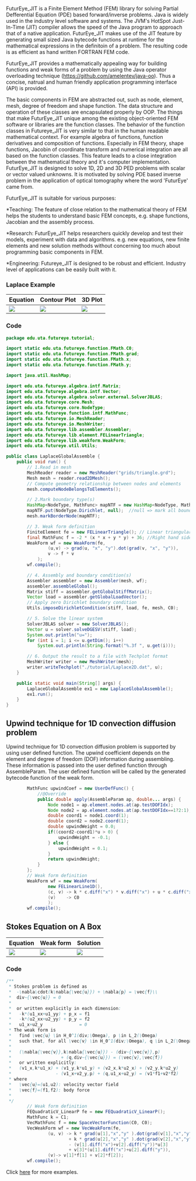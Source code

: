 FuturEye_JIT is a Finite Element Method (FEM) library for solving Partial Defferential Equation (PDE) based forward/inverse problems. Java is widely used in the industry level software and systems. The JVM's HotSpot Just-In-Time (JIT) compiler allows the speed of the Java program to approach that of a native application. FuturEye_JIT makes use of the JIT feature by generating small sized Java bytecode functions at runtime for the mathematical expressions in the definitoin of a problem. The resulting code is as efficient as hand written FORTRAN FEM code.

FuturEye_JIT provides a mathematically appealing way for building functions and weak forms of a problem by using the Java operator overloading technique (https://github.com/amelentev/java-oo). Thus a concise, natrual and human friendly application programming interface (API) is provided. 

The basic components in FEM are abstracted out, such as node, element, mesh, degree of freedom and shape function. The data structure and operation of these classes are encapsulated properly by OOP. The things that make FuturEye_JIT unique among the existing object-oriented FEM software or libraries are the function classes. The behavior of the function classes in Futureye_JIT is very similar to that in the human readable mathematical context. For example algebra of functions, function derivatives and composition of functions. Especially in FEM theory, shape functions, Jacobin of coordinate transform and numerical integration are all based on the function classes. This feature leads to a close integration between the mathematical theory and it's computer implementation. FuturEye_JIT is designed to solve 1D, 2D and 3D PED problems with scalar or vector valued unknowns. It is motivated by solving PDE based inverse problem in the application of optical tomography where the word 'FuturEye' came from.

FuturEye_JIT is suitable for various purposes:

*Teaching: The feature of close relation to the mathematical theory of FEM helps the students to understand basic FEM concepts, e.g. shape functions, Jacobian and the assembly process.

*Research: FuturEye_JIT helps researchers quickly develop and test their models, experiment with data and algorithms. e.g. new equations, new finite elements and new solution methods without concerning too much about programming basic components in FEM.

*Engineering: Futureye_JIT is designed to be robust and efficient. Industry level of applications can be easily built with it. 

### Laplace Example ###

|Equation| Contour Plot | 3D Plot |
| --- | --- | --- |
| <img src='https://lh6.googleusercontent.com/_Cil2MFH7iLM/TN19jeWDEdI/AAAAAAAAABg/WI64bT_jUAY/s800/FutureEyeFirstTest2.png.jpg' />| <img src='https://lh5.googleusercontent.com/_Cil2MFH7iLM/TN19jH3fdUI/AAAAAAAAABc/bjKllifWW0g/s288/FutureEyeFirstTest.png.jpg' /> | <img src='https://lh3.googleusercontent.com/_Cil2MFH7iLM/TN19j0Dy4pI/AAAAAAAAABk/OTdlyX_Paio/s288/FutureEyeFirstTest3D.png.jpg' /> |

### Code ###

```java
package edu.uta.futureye.tutorial;

import static edu.uta.futureye.function.FMath.C0;
import static edu.uta.futureye.function.FMath.grad;
import static edu.uta.futureye.function.FMath.x;
import static edu.uta.futureye.function.FMath.y;

import java.util.HashMap;

import edu.uta.futureye.algebra.intf.Matrix;
import edu.uta.futureye.algebra.intf.Vector;
import edu.uta.futureye.algebra.solver.external.SolverJBLAS;
import edu.uta.futureye.core.Mesh;
import edu.uta.futureye.core.NodeType;
import edu.uta.futureye.function.intf.MathFunc;
import edu.uta.futureye.io.MeshReader;
import edu.uta.futureye.io.MeshWriter;
import edu.uta.futureye.lib.assembler.Assembler;
import edu.uta.futureye.lib.element.FELinearTriangle;
import edu.uta.futureye.lib.weakform.WeakForm;
import edu.uta.futureye.util.Utils;

public class LaplaceGlobalAssemble {
	public void run() {
		// 1.Read in mesh
		MeshReader reader = new MeshReader("grids/triangle.grd");
		Mesh mesh = reader.read2DMesh();
		// Compute geometry relationship between nodes and elements
		mesh.computeNodeBelongsToElements();

		// 2.Mark boundary type(s)
		HashMap<NodeType, MathFunc> mapNTF = new HashMap<NodeType, MathFunc>();
		mapNTF.put(NodeType.Dirichlet, null);  //null => mark all boundary nodes
		mesh.markBorderNode(mapNTF);

		// 3. Weak form definition
		FiniteElement fe = new FELinearTriangle(); // Linear triangular finite element
		final MathFunc f = -2 * (x * x + y * y) + 36; //Right hand side (RHS)
		WeakForm wf = new WeakForm(fe,
				(u,v) -> grad(u, "x", "y").dot(grad(v, "x", "y")), 
				v -> f * v
			);
		wf.compile();

		// 4. Assembly and boundary condition(s)
		Assembler assembler = new Assembler(mesh, wf);
		assembler.assembleGlobal();
		Matrix stiff = assembler.getGlobalStiffMatrix();
		Vector load = assembler.getGlobalLoadVector();
		// Apply zero Dirichlet boundary condition
		Utils.imposeDirichletCondition(stiff, load, fe, mesh, C0);

		// 5. Solve the linear system
		SolverJBLAS solver = new SolverJBLAS();
		Vector u = solver.solveDGESV(stiff, load);
		System.out.println("u=");
		for (int i = 1; i <= u.getDim(); i++)
			System.out.println(String.format("%.3f ", u.get(i)));

		// 6. Output the result to a file with Techplot format
		MeshWriter writer = new MeshWriter(mesh);
		writer.writeTechplot("./tutorial/Laplace2D.dat", u);
	}

	public static void main(String[] args) {
		LaplaceGlobalAssemble ex1 = new LaplaceGlobalAssemble();
		ex1.run();
	}
}
```

## Upwind technique for 1D convection diffusion problem ##
Upwind technique for 1D convection diffusion problem is supported by using user defined function. The upwind coefficient depends on the element and degree of freedom (DOF) information during assembling. These information is passed into the user defined function through AssembleParam. The user defined function will be called by the generated bytecode function of the weak form. 

```java
		MathFunc upwindCoef = new UserDefFunc() {
			//@Override
			public double apply(AssembleParam ap, double... args) {
				Node node1 = ap.element.nodes.at(ap.testDOFIdx);
				Node node2 = ap.element.nodes.at(ap.testDOFIdx==1?2:1);
				double coord1 = node1.coord(1);
				double coord2 = node2.coord(1);
				double upwindWeight = 0.0;
				if((coord2-coord1)*u > 0) {
					upwindWeight = -0.1;
				} else {
					upwindWeight = 0.1;
				}
				return upwindWeight;
			}
		};
		// Weak form definition
		WeakForm wf = new WeakForm(
				new FELinearLine1D(),
				(c, v) -> k * c.diff("x") * v.diff("x") + u * c.diff("x") * (v + upwindCoef),
				(v)    -> C0
				);
		wf.compile();

```

## Stokes Equation on A Box ##
| Equation  | Weak form | Solution |
| --- | --- | --- |
| <img src='https://github.com/yuemingl/Futureye_JIT/blob/master/images/Stokes_Problem.png'/> | <img src='https://github.com/yuemingl/Futureye_JIT/blob/master/images/Stokes_Problem_Weakform.png'/> |<img src='https://github.com/yuemingl/Futureye_JIT/blob/master/images/Ex10_StokesBoxTirQuad.png'/> |


### Code ###
```java
/**
 * Stokes problem is defined as
 *  -\nabla\cdot(k\nabla{\vec{u}}) + \nabla{p} = \vec{f}\\
 *  div~{\vec{u}} = 0
 *
 *  or written explicitly in each dimension:
 *   -k*(u1_xx+u1_yy) + p_x = f1
 *   -k*(u2_xx+u2_yy) + p_y = f2
 *   u1_x+u2_y              = 0
 * The weak form is
 *   find \vec{u} \in H_0^1(div;\Omega), p \in L_2(\Omega)
 *   such that, for all \vec{v} \in H_0^1(div;\Omega), q \in L_2(\Omega)
 *   
 *   (\nabla{\vec{v}},k\nabla{\vec{u}}) - (div~{\vec{v}},p) 
 *                   + (q,div~{\vec{u}}) = (\vec{v},\vec{f})
 *   or written explicitly:
 *   (v1_x,k*u1_x) + (v1_y,k*u1_y) + (v2_x,k*u2_x) + (v2_y,k*u2_y) 
 *                 - (v1_x+v2_y,p) + (q,u1_x+u2_y) = (v1*f1+v2*f2)
 * where
 *   \vec{u}=(u1,u2): velocity vector field
 *   \vec{f}=(f1,f2): body force
 *
 */
 		// Weak form definition
		FEQuadraticV_LinearP fe = new FEQuadraticV_LinearP();
		MathFunc k = C1;
		VecMathFunc f = new SpaceVectorFunction(C0, C0);
		VecWeakForm wf = new VecWeakForm(fe,
				(u, v) -> k * grad(u[1],"x","y" ).dot(grad(v[1],"x","y")) //   (v1_x,k*u1_x) + (v1_y,k*u1_y)
						+ k * grad(u[2],"x","y" ).dot(grad(v[2],"x","y")) // + (v2_x,k*u2_x) + (v2_y,k*u2_y) 
						- (v[1].diff("x")+v[2].diff("y"))*u[3]            // - (v1_x+v2_y,p) //where p=u[3]
						+ v[3]*(u[1].diff("x")+u[2].diff("y")),           // + (q,u1_x+u2_y) //where q=v[3]
				(v)-> v[1]*f[1] + v[2]*f[2]);
		wf.compile();
 ```
Click [here](https://github.com/yuemingl/Futureye_JIT/tree/master/src/edu/uta/futureye/tutorial) for more examples.

